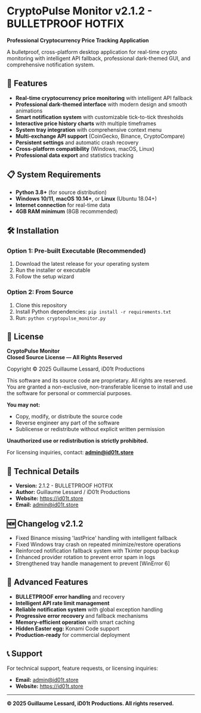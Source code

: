 # CryptoPulse Monitor v2.1.2 - BULLETPROOF HOTFIX

**Professional Cryptocurrency Price Tracking Application**

A bulletproof, cross-platform desktop application for real-time crypto monitoring with intelligent API fallback, professional dark-themed GUI, and comprehensive notification system.

## 🚀 Features

- **Real-time cryptocurrency price monitoring** with intelligent API fallback
- **Professional dark-themed interface** with modern design and smooth animations
- **Smart notification system** with customizable tick-to-tick thresholds
- **Interactive price history charts** with multiple timeframes
- **System tray integration** with comprehensive context menu
- **Multi-exchange API support** (CoinGecko, Binance, CryptoCompare)
- **Persistent settings** and automatic crash recovery
- **Cross-platform compatibility** (Windows, macOS, Linux)
- **Professional data export** and statistics tracking

## 📋 System Requirements

- **Python 3.8+** (for source distribution)
- **Windows 10/11**, **macOS 10.14+**, or **Linux** (Ubuntu 18.04+)
- **Internet connection** for real-time data
- **4GB RAM minimum** (8GB recommended)

## 🛠️ Installation

### Option 1: Pre-built Executable (Recommended)
1. Download the latest release for your operating system
2. Run the installer or executable
3. Follow the setup wizard

### Option 2: From Source
1. Clone this repository
2. Install Python dependencies: `pip install -r requirements.txt`
3. Run: `python cryptopulse_monitor.py`

## 📄 License

**CryptoPulse Monitor**  
**Closed Source License — All Rights Reserved**

Copyright © 2025 Guillaume Lessard, iD01t Productions

This software and its source code are proprietary. All rights are reserved. You are granted a non-exclusive, non-transferable license to install and use the software for personal or commercial purposes.

**You may not:**
- Copy, modify, or distribute the source code
- Reverse engineer any part of the software
- Sublicense or redistribute without explicit written permission

**Unauthorized use or redistribution is strictly prohibited.**

For licensing inquiries, contact: **admin@id01t.store**

## 🔧 Technical Details

- **Version:** 2.1.2 - BULLETPROOF HOTFIX
- **Author:** Guillaume Lessard / iD01t Productions
- **Website:** https://id01t.store
- **Email:** admin@id01t.store

## 🆕 Changelog v2.1.2

- Fixed Binance missing 'lastPrice' handling with intelligent fallback
- Fixed Windows tray crash on repeated minimize/restore operations
- Reinforced notification fallback system with Tkinter popup backup
- Enhanced provider rotation to prevent error spam in logs
- Strengthened tray handle management to prevent [WinError 6]

## 🎯 Advanced Features

- **BULLETPROOF error handling** and recovery
- **Intelligent API rate limit management**
- **Reliable notification system** with global exception handling
- **Progressive error recovery** and fallback mechanisms
- **Memory-efficient operation** with smart caching
- **Hidden Easter egg:** Konami Code support
- **Production-ready** for commercial deployment

## 📞 Support

For technical support, feature requests, or licensing inquiries:

- **Email:** admin@id01t.store
- **Website:** https://id01t.store

---

**© 2025 Guillaume Lessard, iD01t Productions. All rights reserved.**
